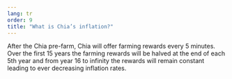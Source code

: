 ```yaml
---
lang: tr
order: 9
title: "What is Chia’s inflation?"
---
```


After the Chia pre-farm, Chia will offer farming rewards every 5 minutes. Over the first 15 years the farming rewards will be halved at the end of each 5th year and from year 16 to infinity the rewards will remain constant leading to ever decreasing inflation rates.
